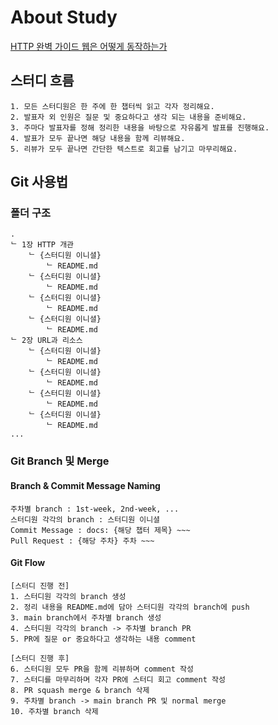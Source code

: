 # About Study

[HTTP 완벽 가이드 웹은 어떻게 동작하는가](https://book.naver.com/bookdb/book_detail.naver?bid=8509980)

## 스터디 흐름

```
1. 모든 스터디원은 한 주에 한 챕터씩 읽고 각자 정리해요.
2. 발표자 외 인원은 질문 및 중요하다고 생각 되는 내용을 준비해요.
3. 주마다 발표자를 정해 정리한 내용을 바탕으로 자유롭게 발표를 진행해요.
4. 발표가 모두 끝나면 해당 내용을 함께 리뷰해요.
5. 리뷰가 모두 끝나면 간단한 텍스트로 회고를 남기고 마무리해요.
```

## Git 사용법

### 폴더 구조
```
.
ᄂ 1장 HTTP 개관
    ᄂ {스터디원 이니셜}
        ᄂ README.md
    ᄂ {스터디원 이니셜}
        ᄂ README.md
    ᄂ {스터디원 이니셜}
        ᄂ README.md
    ᄂ {스터디원 이니셜}
        ᄂ README.md
ᄂ 2장 URL과 리소스
    ᄂ {스터디원 이니셜}
        ᄂ README.md
    ᄂ {스터디원 이니셜}
        ᄂ README.md
    ᄂ {스터디원 이니셜}
        ᄂ README.md
    ᄂ {스터디원 이니셜}
        ᄂ README.md
...
```

### Git Branch 및 Merge

#### Branch & Commit Message Naming

```
주차별 branch : 1st-week, 2nd-week, ...
스터디원 각각의 branch : 스터디원 이니셜 
Commit Message : docs: {해당 챕터 제목} ~~~
Pull Request : {해당 주차} 주차 ~~~
```

#### Git Flow 

```
[스터디 진행 전]
1. 스터디원 각각의 branch 생성
2. 정리 내용을 README.md에 담아 스터디원 각각의 branch에 push
3. main branch에서 주차별 branch 생성
4. 스터디원 각각의 branch -> 주차별 branch PR
5. PR에 질문 or 중요하다고 생각하는 내용 comment

[스터디 진행 후]
6. 스터디원 모두 PR을 함께 리뷰하며 comment 작성
7. 스터디를 마무리하며 각자 PR에 스터디 회고 comment 작성
8. PR squash merge & branch 삭제
9. 주차별 branch -> main branch PR 및 normal merge
10. 주차별 branch 삭제
```
